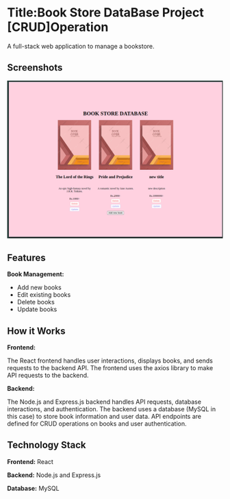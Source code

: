 
# Title:Book Store DataBase Project [CRUD]Operation

A full-stack web application to manage a bookstore.
## Screenshots
![img alt](https://github.com/RamvigneshA/client/blob/main/bookDB.png?raw=true)


## Features

**Book Management:**
- Add new books
- Edit existing books
- Delete books
- Update books

## How it Works
**Frontend:**

The React frontend handles user interactions, displays books, and sends requests to the backend API.
The frontend uses the axios library to make API requests to the backend.

**Backend:**

The Node.js and Express.js backend handles API requests, database interactions, and authentication.
The backend uses a database (MySQL in this case) to store book information and user data.
API endpoints are defined for CRUD operations on books and user authentication.



## Technology Stack
**Frontend:** React

**Backend:** Node.js and Express.js

**Database:** MySQL











